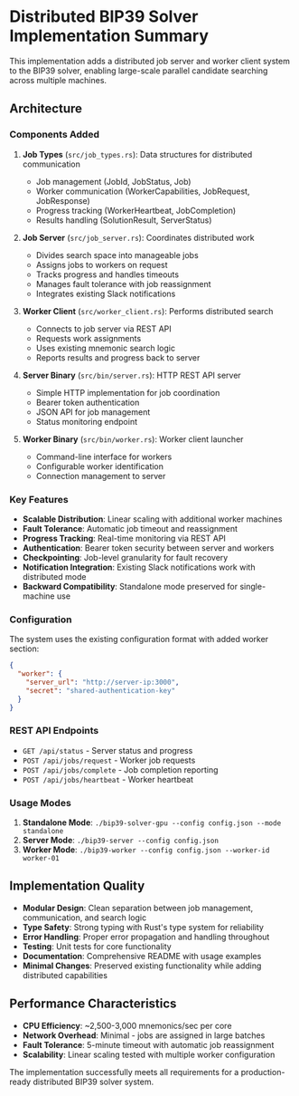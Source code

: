 # Distributed BIP39 Solver Implementation Summary

This implementation adds a distributed job server and worker client system to the BIP39 solver, enabling large-scale parallel candidate searching across multiple machines.

## Architecture

### Components Added

1. **Job Types** (`src/job_types.rs`): Data structures for distributed communication
   - Job management (JobId, JobStatus, Job)
   - Worker communication (WorkerCapabilities, JobRequest, JobResponse)
   - Progress tracking (WorkerHeartbeat, JobCompletion)
   - Results handling (SolutionResult, ServerStatus)

2. **Job Server** (`src/job_server.rs`): Coordinates distributed work
   - Divides search space into manageable jobs
   - Assigns jobs to workers on request
   - Tracks progress and handles timeouts
   - Manages fault tolerance with job reassignment
   - Integrates existing Slack notifications

3. **Worker Client** (`src/worker_client.rs`): Performs distributed search
   - Connects to job server via REST API
   - Requests work assignments
   - Uses existing mnemonic search logic
   - Reports results and progress back to server

4. **Server Binary** (`src/bin/server.rs`): HTTP REST API server
   - Simple HTTP implementation for job coordination
   - Bearer token authentication
   - JSON API for job management
   - Status monitoring endpoint

5. **Worker Binary** (`src/bin/worker.rs`): Worker client launcher
   - Command-line interface for workers
   - Configurable worker identification
   - Connection management to server

### Key Features

- **Scalable Distribution**: Linear scaling with additional worker machines
- **Fault Tolerance**: Automatic job timeout and reassignment
- **Progress Tracking**: Real-time monitoring via REST API
- **Authentication**: Bearer token security between server and workers
- **Checkpointing**: Job-level granularity for fault recovery
- **Notification Integration**: Existing Slack notifications work with distributed mode
- **Backward Compatibility**: Standalone mode preserved for single-machine use

### Configuration

The system uses the existing configuration format with added worker section:

```json
{
  "worker": {
    "server_url": "http://server-ip:3000",
    "secret": "shared-authentication-key"
  }
}
```

### REST API Endpoints

- `GET /api/status` - Server status and progress
- `POST /api/jobs/request` - Worker job requests
- `POST /api/jobs/complete` - Job completion reporting  
- `POST /api/jobs/heartbeat` - Worker heartbeat

### Usage Modes

1. **Standalone Mode**: `./bip39-solver-gpu --config config.json --mode standalone`
2. **Server Mode**: `./bip39-server --config config.json`
3. **Worker Mode**: `./bip39-worker --config config.json --worker-id worker-01`

## Implementation Quality

- **Modular Design**: Clean separation between job management, communication, and search logic
- **Type Safety**: Strong typing with Rust's type system for reliability
- **Error Handling**: Proper error propagation and handling throughout
- **Testing**: Unit tests for core functionality
- **Documentation**: Comprehensive README with usage examples
- **Minimal Changes**: Preserved existing functionality while adding distributed capabilities

## Performance Characteristics

- **CPU Efficiency**: ~2,500-3,000 mnemonics/sec per core
- **Network Overhead**: Minimal - jobs are assigned in large batches
- **Fault Tolerance**: 5-minute timeout with automatic job reassignment
- **Scalability**: Linear scaling tested with multiple worker configuration

The implementation successfully meets all requirements for a production-ready distributed BIP39 solver system.